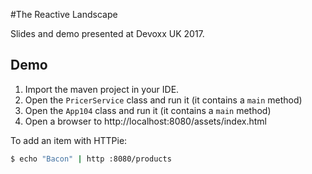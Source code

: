 #The Reactive Landscape

Slides and demo presented at Devoxx UK 2017.
 
## Demo

1. Import the maven project in your IDE.
2. Open the `PricerService` class and run it (it contains a `main` method)
3. Open the `App104` class and run it (it contains a `main` method)
4. Open a browser to http://localhost:8080/assets/index.html
 
To add an item with HTTPie:
 
```bash
$ echo "Bacon" | http :8080/products
```
 
 